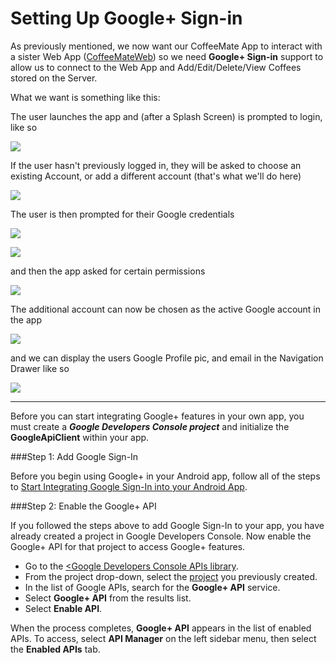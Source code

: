 # Setting Up Google+ Sign-in

As previously mentioned, we now want our CoffeeMate App to interact with a sister Web App (<a href="http://coffeemateweb.herokuapp.com">CoffeeMateWeb</a>) so we need <b>Google+ Sign-in</b> support to allow us to connect to the Web App and Add/Edit/Delete/View Coffees stored on the Server.

What we want is something like this:

The user launches the app and (after a Splash Screen) is prompted to login, like so

![](../img/lab0602.png)

If the user hasn't previously logged in, they will be asked to choose an existing Account, or add a different account (that's what we'll do here)

![](../img/lab0603.png)

The user is then prompted for their Google credentials

![](../img/lab0604.png)

![](../img/lab0605.png)

and then the app asked for certain permissions

![](../img/lab0606.png)

The additional account can now be chosen as the active Google account in the app 

![](../img/lab0607.png)

and we can display the users Google Profile pic, and email in the Navigation Drawer like so

![](../img/lab0608.png)

<hr>

Before you can start integrating Google+ features in your own app, you must create a <b><i>Google Developers Console project</i></b> and initialize the <b>GoogleApiClient</b> within your app.

###Step 1: Add Google Sign-In

Before you begin using Google+ in your Android app, follow all of the steps to <a href="https://developers.google.com/identity/sign-in/android/start-integrating">Start Integrating Google Sign-In into your Android App</a>.

###Step 2: Enable the Google+ API

If you followed the steps above to add Google Sign-In to your app, you have already created a project in Google Developers Console. Now enable the Google+ API for that project to access Google+ features.

- Go to the <a href="https://console.developers.google.com/project/_/apiui/apis/library"><Google Developers Console APIs library</a>.
- From the project drop-down, select the <a href="https://support.google.com/cloud/answer/6158853">project</a> you previously created.
- In the list of Google APIs, search for the <b>Google+ API</b> service.
- Select <b>Google+ API</b> from the results list.
- Select <b>Enable API</b>.

When the process completes, <b>Google+ API</b> appears in the list of enabled APIs. To access, select <b>API Manager</b> on the left sidebar menu, then select the <b>Enabled APIs</b> tab.



